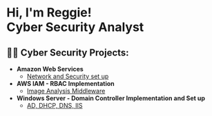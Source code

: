 <h1>Hi, I'm Reggie! <br/><a>Cyber Security Analyst</a>

<h2>👨‍💻 Cyber Security Projects:</h2>

- <b>Amazon Web Services</b>
  - [Network and Security set up](https://github.com/joshmadakor1/Algorithms-Practice)
- <b>AWS IAM - RBAC Implementation</b>
  - [Image Analysis Middleware](https://github.com/joshmadakor1/4chan-Image-Analysis-Middleware-C964)
- <b>Windows Server - Domain Controller Implementation and Set up</b>
  - [AD, DHCP, DNS, IIS](https://github.com/joshmadakor1/Sentinel-Lab)

<!--
**joshmadakor1/joshmadakor1** is a ✨ _special_ ✨ repository because its `README.md` (this file) appears on your GitHub profile.

Here are some ideas to get you started:

- 🔭 I’m currently working on ...
- 🌱 I’m currently learning ...
- 👯 I’m looking to collaborate on ...
- 🤔 I’m looking for help with ...
- 💬 Ask me about ...
- 📫 How to reach me: ...
- 😄 Pronouns: ...
- ⚡ Fun fact: ...
-->
